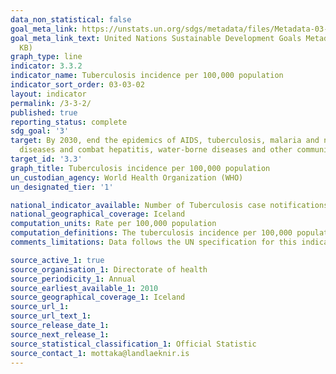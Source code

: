 ```yaml
---
data_non_statistical: false
goal_meta_link: https://unstats.un.org/sdgs/metadata/files/Metadata-03-03-02.pdf
goal_meta_link_text: United Nations Sustainable Development Goals Metadata (PDF 61
  KB)
graph_type: line
indicator: 3.3.2
indicator_name: Tuberculosis incidence per 100,000 population
indicator_sort_order: 03-03-02
layout: indicator
permalink: /3-3-2/
published: true
reporting_status: complete
sdg_goal: '3'
target: By 2030, end the epidemics of AIDS, tuberculosis, malaria and neglected tropical
  diseases and combat hepatitis, water-borne diseases and other communicable diseases
target_id: '3.3'
graph_title: Tuberculosis incidence per 100,000 population
un_custodian_agency: World Health Organization (WHO)
un_designated_tier: '1'

national_indicator_available: Number of Tuberculosis case notifications per 100,000 population
national_geographical_coverage: Iceland
computation_units: Rate per 100,000 population
computation_definitions: The tuberculosis incidence per 100,000 population is defined as the estimated number of new and relapse TB cases (all forms of TB, including cases in people living with HIV) arising in a given year, expressed as a rate per 100,000 population.
comments_limitations: Data follows the UN specification for this indicator. This indicator has been identified in collaboration with topic experts.

source_active_1: true
source_organisation_1: Directorate of health
source_periodicity_1: Annual
source_earliest_available_1: 2010
source_geographical_coverage_1: Iceland
source_url_1: 
source_url_text_1: 
source_release_date_1: 
source_next_release_1: 
source_statistical_classification_1: Official Statistic
source_contact_1: mottaka@landlaeknir.is
---
```


